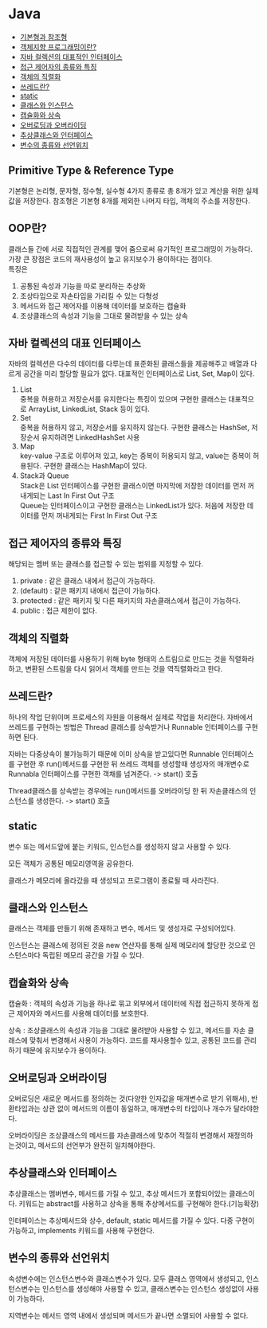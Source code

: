 # Java
* [기본형과 참조형](#java-1)
* [객체지향 프로그래밍이란?](#java-2)
* [자바 컬렉션의 대표적인 인터페이스](#java-3)
* [접근 제어자의 종류와 특징](#java-4)
* [객체의 직렬화](#java-5)
* [쓰레드란?](#java-6)
* [static](#java-7)
* [클래스와 인스턴스](#java-8)
* [캡슐화와 상속](#java-9)
* [오버로딩과 오버라이딩](#java-10)
* [추상클래스와 인터페이스](#java-11)
* [변수의 종류와 선언위치](#java-12)

## Primitive Type & Reference Type <a id="java-1" />
기본형은 논리형, 문자형, 정수형, 실수형 4가지 종류로 총 8개가 있고 계산을 위한 실제 값을 저장한다.
참조형은 기본형 8개를 제외한 나머지 타입, 객체의 주소를 저장한다.

## OOP란? <a id="java-2" />
클래스들 간에 서로 직접적인 관계를 맺어 줌으로써 유기적인 프로그래밍이 가능하다.
가장 큰 장점은 코드의 재사용성이 높고 유지보수가 용이하다는 점이다.<br>
특징은<br> 
1. 공통된 속성과 기능을 따로 분리하는 추상화
2. 조상타입으로 자손타입을 가리킬 수 있는 다형성
3. 메서드와 접근 제어자를 이용해 데이터를 보호하는 캡슐화
4. 조상클래스의 속성과 기능을 그대로 물려받을 수 있는 상속 

## 자바 컬렉션의 대표 인터페이스<a id="java-3" />
자바의 컬렉션은 다수의 데이터를 다루는데 표준화된 클래스들을 제공해주고 배열과 다르게 공간을 미리 할당할 필요가 없다.
대표적인 인터페이스로 List, Set, Map이 있다.

1. List<br>
  중복을 허용하고 저장순서를 유지한다는 특징이 있으며 구현한 클래스는 대표적으로 ArrayList, LinkedList, Stack 등이 있다.
2. Set<br>
  중복을 허용하지 않고, 저장순서를 유지하지 않는다. 구현한 클래스는 HashSet, 저장순서 유지하려면 LinkedHashSet 사용
3. Map<br>
  key-value 구조로 이루어져 있고, key는 중복이 허용되지 않고, value는 중복이 허용된다. 구현한 클래스는 HashMap이 있다.
4. Stack과 Queue<br>
  Stack은 List 인터페이스를 구현한 클래스이면 마지막에 저장한 데이터를 먼저 꺼내게되는 Last In First Out 구조 <br>
  Queue는 인터페이스이고 구현한 클래스는 LinkedList가 있다. 처음에 저장한 데이터를 먼저 꺼내게되는 First In First Out 구조
  
## 접근 제어자의 종류와 특징<a id="java-4" />
해당되는 멤버 또는 클래스를 접근할 수 있는 범위를 지정할 수 있다.
1. private : 같은 클래스 내에서 접근이 가능하다.
2. (default) : 같은 패키지 내에서 접근이 가능하다.
3. protected : 같은 패키지 및 다른 패키지의 자손클래스에서 접근이 가능하다.
4. public : 접근 제한이 없다.

## 객체의 직렬화<a id="java-5" />
객체에 저장된 데이터를 사용하기 위해 byte 형태의 스트림으로 만드는 것을 직렬화라 하고, 변환된 스트림을 다시 읽어서 객체를 만드는 것을 역직렬화라고 한다.

## 쓰레드란?<a id="java-6" />
하나의 작업 단위이며 프로세스의 자원을 이용해서 실제로 작업을 처리한다.
자바에서 쓰레드를 구현하는 방법은 Thread 클래스를 상속받거나 Runnable 인터페이스를 구현하면 된다.

자바는 다중상속이 불가능하기 때문에 이미 상속을 받고있다면 Runnable 인터페이스를 구현한 후 run()메서드를 구현한 뒤 쓰레드 객체를 생성할때 생성자의 매개변수로 Runnabla 인터페이스를 구현한 객채를 넘겨준다. -> start() 호출

Thread클래스를 상속받는 경우에는 run()메서드를 오버라이딩 한 뒤 자손클래스의 인스턴스를 생성한다. -> start() 호출

## static <a id="java-7" />
변수 또는 메서드앞에 붙는 키워드, 인스턴스를 생성하지 않고 사용할 수 있다.

모든 객체가 공통된 메모리영역을 공유한다.

클래스가 메모리에 올라갔을 때 생성되고 프로그램이 종료될 때 사라진다.

## 클래스와 인스턴스 <a id="java-8" />
클래스는 객체를 만들기 위해 존재하고 변수, 메서드 및 생성자로 구성되어있다.

인스턴스는 클래스에 정의된 것을 new 연산자를 통해 실제 메모리에 할당한 것으로 인스턴스마다 독립된 메모리 공간을 가질 수 있다.

## 캡슐화와 상속 <a id="java-9" />
캡슐화 : 객체의 속성과 기능을 하나로 묶고 외부에서 데이터에 직접 접근하지 못하게 접근 제어자와 메서드를 사용해 데이터를 보호한다.

상속 : 조상클래스의 속성과 기능을 그대로 물려받아 사용할 수 있고, 메서드를 자손 클래스에 맞춰서 변경해서 사용이 가능하다. 코드를 재사용할수 있고, 공통된 코드를 관리하기 때문에 유지보수가 용이하다.

## 오버로딩과 오버라이딩 <a id="java-10" />
오버로딩은 새로운 메서드를 정의하는 것(다양한 인자값을 매개변수로 받기 위해서), 반환타입과는 상관 없이 메서드의 이름이 동일하고, 매개변수의 타입이나 개수가 달라야한다.

오버라이딩은 조상클래스의 메서드를 자손클래스에 맞추어 적절히 변경해서 재정의하는것이고, 메서드의 선언부가 완전히 일치해야한다.

## 추상클래스와 인터페이스 <a id="java-11" />
추상클래스는 멤버변수, 메서드를 가질 수 있고, 추상 메서드가 포함되어있는 클래스이다. 키워드는 abstract를 사용하고 상속을 통해 추상메서드를 구현해야 한다.(기능확장)

인터페이스는 추상메서드와 상수, default, static 메서드를 가질 수 있다. 다중 구현이 가능하고, implements 키워드를 사용해 구현한다.

## 변수의 종류와 선언위치 <a id="java-12" />
속성변수에는 인스턴스변수와 클래스변수가 있다. 모두 클래스 영역에서 생성되고, 인스턴스변수는 인스턴스를 생성해야 사용할 수 있고, 클래스변수는 인스턴스 생성없이 사용이 가능하다.

지역변수는 메서드 영역 내에서 생성되며 메서드가 끝나면 소멸되어 사용할 수 없다.
